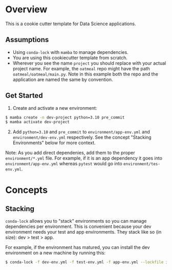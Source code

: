 # Overview
This is a cookie cutter template for Data Science applications.

## Assumptions
* Using `conda-lock` with `mamba` to manage dependencies.
* You are using this cookiecutter template from scratch.
* Wherever you see the name `project` you should replace with your actual project name. For example, the `oatmeal` repo might have the path `oatmeal/oatmeal/main.py`. Note in this example both the repo and the application are named the same by convention.

## Get Started
1. Create and activate a new environment:
```bash
$ mamba create -n dev-project python=3.10 pre_commit
$ mamba activate dev-project
```
2. Add `python=3.10` and `pre_commit` to `environment/app-env.yml` and `environment/dev-env.yml` respectively. See the concept "Stacking Environments" below for more context.
 
Note: As you add direct dependenies, add them to the proper `environment/*.yml` file. For example, if it is an app dependency it goes into `environment/app-env.yml` whereas `pytest` would go into `environment/tes-env.yml`.

# Concepts
## Stacking
`conda-lock` allows you to "stack" environments so you can manage dependencies per environment. This is convenient because your dev environment needs your test and app environments. They stack like so (in size): dev > test > app.

For example, if the environment has matured, you can install the dev environment on a new machine by running this:
```bash
$ conda-lock -f dev-env.yml -f test-env.yml -f app-env.yml --lockfile infrastructure/environments/multiplatform/dev.conda-lock.yml
```